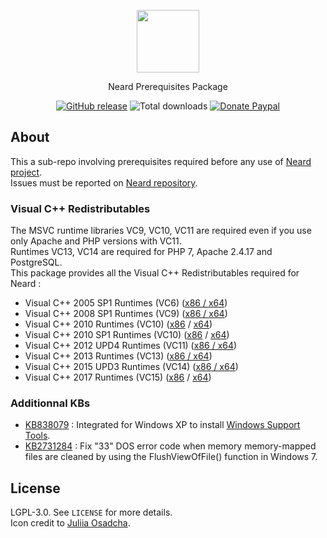 <p align="center"><a href="http://neard.io" target="_blank"><img width="100" src="http://neard.io/img/logo-prereq.png"></a></p>
<p align="center">Neard Prerequisites Package</p>

<p align="center">
  <a href="https://github.com/neard/prerequisites/releases/latest"><img src="https://img.shields.io/github/release/neard/prerequisites.svg?style=flat-square" alt="GitHub release"></a>
  <img src="https://img.shields.io/github/downloads/neard/prerequisites/total.svg?style=flat-square" alt="Total downloads">
  <a href="https://www.paypal.com/cgi-bin/webscr?cmd=_s-xclick&hosted_button_id=6EALX9NDSRBAJ"><img src="https://img.shields.io/badge/donate-paypal-blue.svg?style=flat-square" alt="Donate Paypal"></a>
</p>

## About

This a sub-repo involving prerequisites required before any use of [Neard project](https://github.com/neard/neard).<br />
Issues must be reported on [Neard repository](https://github.com/neard/neard/issues).

### Visual C++ Redistributables

The MSVC runtime libraries VC9, VC10, VC11 are required even if you use only Apache and PHP versions with VC11.<br />
Runtimes VC13, VC14 are required for PHP 7, Apache 2.4.17 and PostgreSQL.<br />
This package provides all the Visual C++ Redistributables required for Neard :

* Visual C++ 2005 SP1 Runtimes (VC6) ([x86 / x64](https://www.microsoft.com/en-US/download/details.aspx?id=26347))
* Visual C++ 2008 SP1 Runtimes (VC9) ([x86 / x64](https://www.microsoft.com/en-US/download/details.aspx?id=26368))
* Visual C++ 2010 Runtimes (VC10) ([x86](https://www.microsoft.com/en-US/download/details.aspx?id=5555) / [x64](https://www.microsoft.com/en-US/download/details.aspx?id=14632))
* Visual C++ 2010 SP1 Runtimes (VC10) ([x86](http://www.microsoft.com/en-US/download/details.aspx?id=8328) / [x64](https://www.microsoft.com/en-US/download/details.aspx?id=13523))
* Visual C++ 2012 UPD4 Runtimes (VC11) ([x86 / x64](http://www.microsoft.com/en-US/download/details.aspx?id=30679))
* Visual C++ 2013 Runtimes (VC13) ([x86 / x64](https://www.microsoft.com/en-US/download/details.aspx?id=40784))
* Visual C++ 2015 UPD3 Runtimes (VC14) ([x86 / x64](https://www.microsoft.com/en-US/download/details.aspx?id=53587))
* Visual C++ 2017 Runtimes (VC15) ([x86](https://go.microsoft.com/fwlink/?LinkId=746571) / [x64](https://go.microsoft.com/fwlink/?LinkId=746572))

### Additionnal KBs

* [KB838079](http://support.microsoft.com/kb/838079) : Integrated for Windows XP to install [Windows Support Tools](http://www.microsoft.com/en-us/download/details.aspx?id=18546).
* [KB2731284](http://support.microsoft.com/kb/2731284) : Fix "33" DOS error code when memory memory-mapped files are cleaned by using the FlushViewOfFile() function in Windows 7.

## License

LGPL-3.0. See `LICENSE` for more details.<br />
Icon credit to [Juliia Osadcha](https://www.iconfinder.com/iconsets/web-ui-3).
